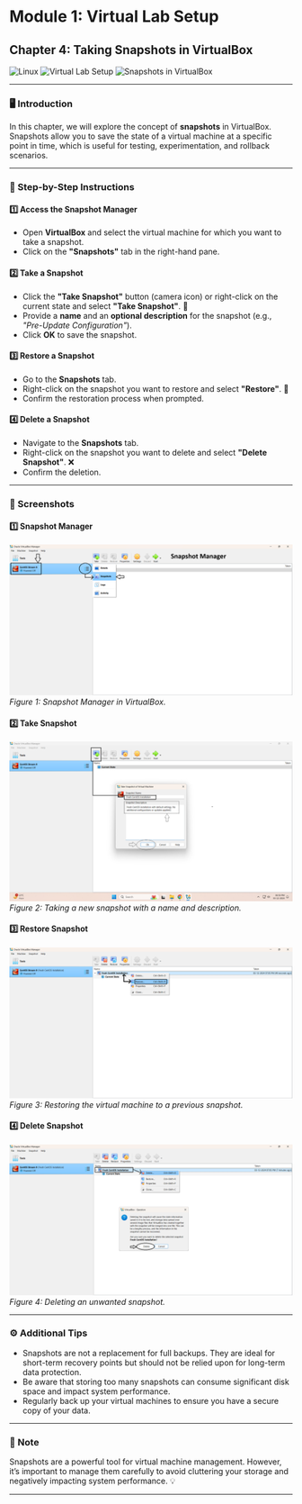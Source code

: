 # **Module 1: Virtual Lab Setup**  

## **Chapter 4: Taking Snapshots in VirtualBox**  
![Linux](https://img.shields.io/badge/Linux-Fundamentals-green) 
![Virtual Lab Setup](https://img.shields.io/badge/Virtual%20Lab%20Setup-blue) 
![Snapshots in VirtualBox](https://img.shields.io/badge/Snapshots%20in%20VirtualBox-orange)  

---

### **🖥️ Introduction**  
In this chapter, we will explore the concept of **snapshots** in VirtualBox. Snapshots allow you to save the state of a virtual machine at a specific point in time, which is useful for testing, experimentation, and rollback scenarios.

---

### **🔧 Step-by-Step Instructions**  

#### **1️⃣ Access the Snapshot Manager**  
- Open **VirtualBox** and select the virtual machine for which you want to take a snapshot.  
- Click on the **"Snapshots"** tab in the right-hand pane.  

#### **2️⃣ Take a Snapshot**  
- Click the **"Take Snapshot"** button (camera icon) or right-click on the current state and select **"Take Snapshot"**. 📸  
- Provide a **name** and an **optional description** for the snapshot (e.g., *"Pre-Update Configuration"*).  
- Click **OK** to save the snapshot.  

#### **3️⃣ Restore a Snapshot**  
- Go to the **Snapshots** tab.  
- Right-click on the snapshot you want to restore and select **"Restore"**. 🔄  
- Confirm the restoration process when prompted.  

#### **4️⃣ Delete a Snapshot**  
- Navigate to the **Snapshots** tab.  
- Right-click on the snapshot you want to delete and select **"Delete Snapshot"**. ❌  
- Confirm the deletion.  

---

### **📸 Screenshots**  

#### **1️⃣ Snapshot Manager**  
![Snapshot Manager](screenshots/01-virtualbox-snapshot-manager-overview.png)  
*Figure 1: Snapshot Manager in VirtualBox.*  

#### **2️⃣ Take Snapshot**  
![Take Snapshot](screenshots/02-take-snapshot-new-name-description.png)  
*Figure 2: Taking a new snapshot with a name and description.*  

#### **3️⃣ Restore Snapshot**  
![Restore Snapshot](screenshots/03-restore-snapshot-previous-state.png)  
*Figure 3: Restoring the virtual machine to a previous snapshot.*  

#### **4️⃣ Delete Snapshot**  
![Delete Snapshot](screenshots/04-delete-snapshot-unwanted.png)  
*Figure 4: Deleting an unwanted snapshot.*  

---

### **⚙️ Additional Tips**  
- Snapshots are not a replacement for full backups. They are ideal for short-term recovery points but should not be relied upon for long-term data protection.  
- Be aware that storing too many snapshots can consume significant disk space and impact system performance.  
- Regularly back up your virtual machines to ensure you have a secure copy of your data.  

---

### **📌 Note**  
Snapshots are a powerful tool for virtual machine management. However, it’s important to manage them carefully to avoid cluttering your storage and negatively impacting system performance. 💡  

---
